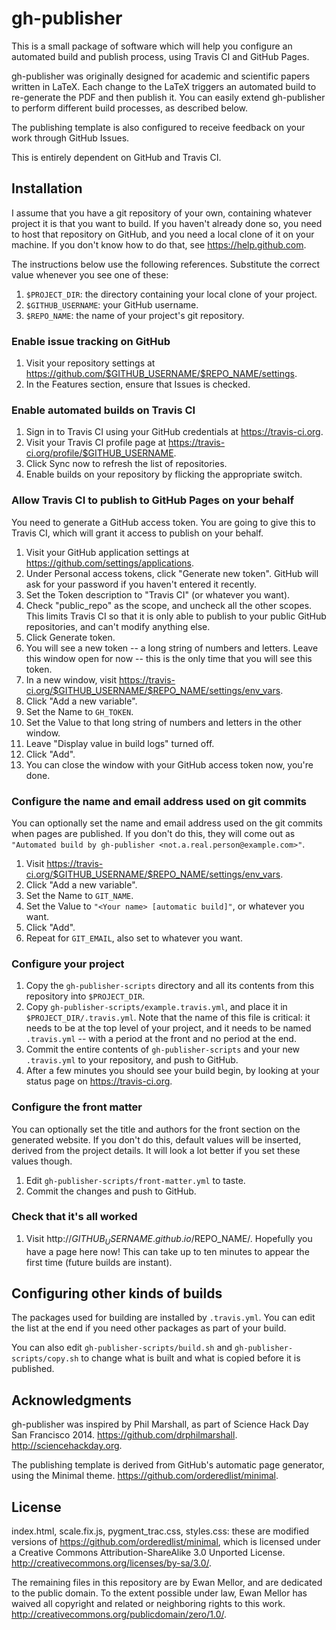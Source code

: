 gh-publisher
============

This is a small package of software which will help you configure an
automated build and publish process, using Travis CI and GitHub Pages.

gh-publisher was originally designed for academic and scientific papers
written in LaTeX.  Each change to the LaTeX triggers an automated build to
re-generate the PDF and then publish it.  You can easily extend gh-publisher
to perform different build processes, as described below.

The publishing template is also configured to receive feedback on your work
through GitHub Issues.

This is entirely dependent on GitHub and Travis CI.

Installation
------------

I assume that you have a git repository of your own, containing whatever
project it is that you want to build.  If you haven't already done so,
you need to host that repository on GitHub, and you need a local clone of it
on your machine.  If you don't know how to do that, see
https://help.github.com.

The instructions below use the following references.  Substitute the correct
value whenever you see one of these:

1. `$PROJECT_DIR`: the directory containing your local clone of your project.
2. `$GITHUB_USERNAME`: your GitHub username.
3. `$REPO_NAME`: the name of your project's git repository.

### Enable issue tracking on GitHub

1. Visit your repository settings at
https://github.com/$GITHUB_USERNAME/$REPO_NAME/settings.
2. In the Features section, ensure that Issues is checked.

### Enable automated builds on Travis CI

1. Sign in to Travis CI using your GitHub credentials at https://travis-ci.org.
2. Visit your Travis CI profile page at
https://travis-ci.org/profile/$GITHUB_USERNAME.
3. Click Sync now to refresh the list of repositories.
3. Enable builds on your repository by flicking the appropriate switch.

### Allow Travis CI to publish to GitHub Pages on your behalf

You need to generate a GitHub access token.  You are going to give this to
Travis CI, which will grant it access to publish on your behalf.

1. Visit your GitHub application settings at
https://github.com/settings/applications.
2. Under Personal access tokens, click "Generate new token".  GitHub will ask
for your password if you haven't entered it recently.
3. Set the Token description to "Travis CI" (or whatever you want).
4. Check "public_repo" as the scope, and uncheck all the other scopes.  This
limits Travis CI so that it is only able to publish to your public GitHub
repositories, and can't modify anything else.
5. Click Generate token.
6. You will see a new token -- a long string of numbers and letters.  Leave
this window open for now -- this is the only time that you will see this token.
7. In a new window, visit
https://travis-ci.org/$GITHUB_USERNAME/$REPO_NAME/settings/env_vars.
8. Click "Add a new variable".
9. Set the Name to `GH_TOKEN`.
10. Set the Value to that long string of numbers and letters in the other
window.
11. Leave "Display value in build logs" turned off.
12. Click "Add".
13. You can close the window with your GitHub access token now, you're done.

### Configure the name and email address used on git commits

You can optionally set the name and email address used on the git commits
when pages are published.  If you don't do this, they will come out as
`"Automated build by gh-publisher <not.a.real.person@example.com>"`.

1. Visit https://travis-ci.org/$GITHUB_USERNAME/$REPO_NAME/settings/env_vars.
2. Click "Add a new variable".
3. Set the Name to `GIT_NAME`.
4. Set the Value to `"<Your name> [automatic build]"`, or whatever you want.
5. Click "Add".
6. Repeat for `GIT_EMAIL`, also set to whatever you want.

### Configure your project

1. Copy the `gh-publisher-scripts` directory and all its contents from this
repository into `$PROJECT_DIR`.
2. Copy `gh-publisher-scripts/example.travis.yml`, and place it in
`$PROJECT_DIR/.travis.yml`.  Note that the name of this file is critical:
it needs to be at the top level of your project, and it needs to be named
`.travis.yml` -- with a period at the front and no period at the end.
3. Commit the entire contents of `gh-publisher-scripts` and your new
`.travis.yml` to your repository, and push to GitHub.
4. After a few minutes you should see your build begin, by looking at your
status page on https://travis-ci.org.

### Configure the front matter

You can optionally set the title and authors for the front section on the
generated website.  If you don't do this, default values will be inserted,
derived from the project details.  It will look a lot better if you set
these values though.

1. Edit `gh-publisher-scripts/front-matter.yml` to taste.
2. Commit the changes and push to GitHub.

### Check that it's all worked

1. Visit http://$GITHUB_USERNAME.github.io/$REPO_NAME/.  Hopefully you have
a page here now!  This can take up to ten minutes to appear the first time
(future builds are instant).

Configuring other kinds of builds
---------------------------------

The packages used for building are installed by `.travis.yml`.  You can edit
the list at the end if you need other packages as part of your build.

You can also edit `gh-publisher-scripts/build.sh` and
`gh-publisher-scripts/copy.sh` to change what is built and what is copied
before it is published.

Acknowledgments
---------------

gh-publisher was inspired by Phil Marshall, as part of Science Hack Day
San Francisco 2014.  https://github.com/drphilmarshall.
http://sciencehackday.org.

The publishing template is derived from GitHub's automatic page generator,
using the Minimal theme.  https://github.com/orderedlist/minimal.


License
-------

index.html, scale.fix.js, pygment_trac.css, styles.css: these are modified
versions of https://github.com/orderedlist/minimal, which is licensed under a
Creative Commons Attribution-ShareAlike 3.0 Unported License.
http://creativecommons.org/licenses/by-sa/3.0/.

The remaining files in this repository are by Ewan Mellor, and are dedicated
to the public domain.
To the extent possible under law, Ewan Mellor has waived all copyright and
related or neighboring rights to this work.
http://creativecommons.org/publicdomain/zero/1.0/.

